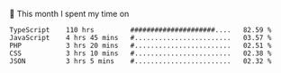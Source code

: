 📅 This month I spent my time on

<!--START_SECTION:waka-->

```text
TypeScript    110 hrs         #####################....   82.59 %
JavaScript    4 hrs 45 mins   #........................   03.57 %
PHP           3 hrs 20 mins   #........................   02.51 %
CSS           3 hrs 10 mins   #........................   02.38 %
JSON          3 hrs 5 mins    #........................   02.32 %
```

<!--END_SECTION:waka-->
